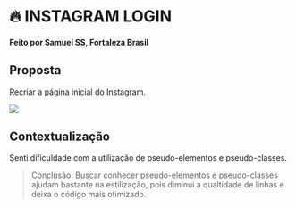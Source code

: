 
# 🔥 INSTAGRAM LOGIN
#### Feito por Samuel SS, Fortaleza  Brasil
## Proposta
Recriar a página inicial do Instagram.   
  
![](https://external-content.duckduckgo.com/iu/?u=http%3A%2F%2Fs2.glbimg.com%2FY8pgMLUpAhT0tyLbUx8sL_EDWaU%3D%2F695x0%2Fs.glbimg.com%2Fpo%2Ftt2%2Ff%2Foriginal%2F2017%2F01%2F16%2Fpasso-218.png&f=1&nofb=1&ipt=9646ac28151b955e2c777fdb86164c2e772c49f99da98a955a9417b619099e52&ipo=images)
## Contextualização

Senti dificuldade com a utilização de pseudo-elementos e pseudo-classes.
>Conclusão: Buscar conhecer pseudo-elementos e pseudo-classes ajudam bastante na estilização, pois diminui a qualtidade de linhas e deixa o código mais otimizado. 
